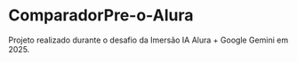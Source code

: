 # ComparadorPre-o-Alura
Projeto realizado durante o desafio da Imersão IA Alura + Google Gemini em 2025.
